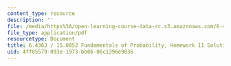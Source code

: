```yaml
---
content_type: resource
description: ''
file: /media/https%3A/open-learning-course-data-rc.s3.amazonaws.com/6-436j-fundamentals-of-probability-fall-2018/4ff85579093e1973bb0606c1396e9836_MIT6_436JF18_hw11solutions.pdf
file_type: application/pdf
resourcetype: Document
title: 6.436J / 15.085J Fundamentals of Probability, Homework 11 Solutions
uid: 4ff85579-093e-1973-bb06-06c1396e9836
---
```

